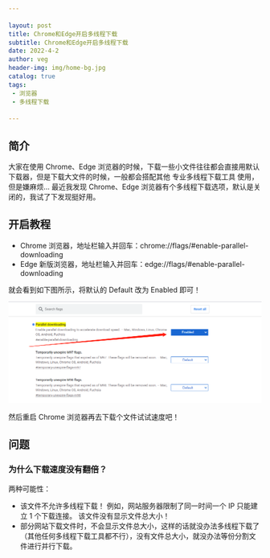 ```yaml
---

layout: post
title: Chrome和Edge开启多线程下载
subtitle: Chrome和Edge开启多线程下载
date: 2022-4-2
author: veg
header-img: img/home-bg.jpg
catalog: true
tags:
 - 浏览器
 - 多线程下载

---
```

## 简介

大家在使用 Chrome、Edge 浏览器的时候，下载一些小文件往往都会直接用默认下载器，但是下载大文件的时候，一般都会搭配其他 专业多线程下载工具 使用，但是嫌麻烦...
最近我发现 Chrome、Edge 浏览器有个多线程下载选项，默认是关闭的，我试了下发现挺好用。

## 开启教程

- Chrome 浏览器，地址栏输入并回车：chrome://flags/#enable-parallel-downloading
- Edge 新版浏览器，地址栏输入并回车：edge://flags/#enable-parallel-downloading

就会看到如下图所示，将默认的 Default 改为 Enabled 即可！

![2022-04-02-13-39-53](https://raw.githubusercontent.com/vveg26/ImageHosting/main/images/2022-04-02-Chrome%E5%92%8Cedge%E5%A4%9A%E7%BA%BF%E7%A8%8B%E4%B8%8B%E8%BD%BD%E5%BC%80%E5%90%AF/2022-04-02-13-39-53.png)

然后重启 Chrome 浏览器再去下载个文件试试速度吧！

## 问题
### 为什么下载速度没有翻倍？
两种可能性：
- 该文件不允许多线程下载！
    例如，网站服务器限制了同一时间一个 IP 只能建立 1 个下载连接。
    该文件没有显示文件总大小！
- 部分网站下载文件时，不会显示文件总大小，这样的话就没办法多线程下载了（其他任何多线程下载工具都不行），没有文件总大小，就没办法等份分割文件进行并行下载。
